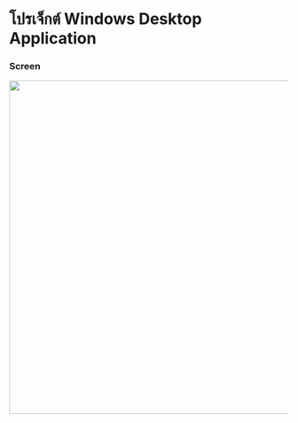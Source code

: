 # โปรเจ็กต์ Windows Desktop Application

### Screen


<img src="https://github.com/user-attachments/assets/4f18c027-64f6-4591-be02-a6c0070253cd" width="600">

